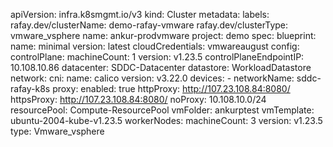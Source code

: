 apiVersion: infra.k8smgmt.io/v3
kind: Cluster
metadata:
  labels:
    rafay.dev/clusterName: demo-rafay-vmware
    rafay.dev/clusterType: vmware_vsphere
  name: ankur-prodvmware
  project: demo
spec:
  blueprint:
    name: minimal
    version: latest
  cloudCredentials: vmwareaugust
  config:
    controlPlane:
      machineCount: 1
      version: v1.23.5
    controlPlaneEndpointIP: 10.108.10.86
    datacenter: SDDC-Datacenter
    datastore: WorkloadDatastore
    network:
      cni:
        name: calico
        version: v3.22.0
      devices:
      - networkName: sddc-rafay-k8s
    proxy:
      enabled: true
      httpProxy: http://107.23.108.84:8080/
      httpsProxy: http://107.23.108.84:8080/
      noProxy: 10.108.10.0/24
    resourcePool: Compute-ResourcePool
    vmFolder: ankurptest
    vmTemplate: ubuntu-2004-kube-v1.23.5
    workerNodes:
      machineCount: 3
      version: v1.23.5
  type: Vmware_vsphere